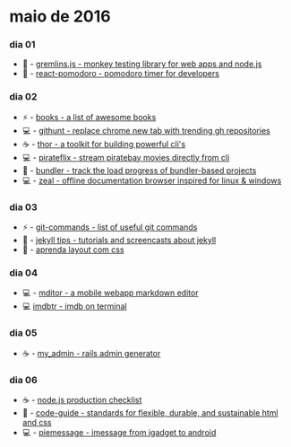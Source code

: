 # maio de 2016

### dia 01
- :beers: - [gremlins.js - monkey testing library for web apps and node.js](https://github.com/marmelab/gremlins.js)
- :beers: - [react-pomodoro - pomodoro timer for developers](https://github.com/afonsopacifer/react-pomodoro)

### dia 02
- :zap: - [books - a list of awesome books](https://github.com/marufsiddiqui/Books)
- :computer: - [githunt - replace chrome new tab with trending gh repositories](https://github.com/kamranahmedse/githunt)
- :coffee: - [thor - a toolkit for building powerful cli's](https://github.com/erikhuda/thor)
- :computer: - [pirateflix - stream piratebay movies directly from cli](https://github.com/orinocoz/pirateflix)
- :beers: - [bundler - track the load progress of bundler-based projects](https://github.com/nevir/Bumbler)
- :computer: - [zeal - offline documentation browser inspired for linux & windows](https://github.com/zealdocs/zeal/)

### dia 03
- :zap: - [git-commands - list of useful git commands](https://github.com/bpassos/git-commands)
- :beers: - [jekyll tips - tutorials and screencasts about jekyll](http://jekyll.tips)
- :beers: - [aprenda layout com css](http://pt-br.learnlayout.com)

### dia 04
- :computer: - [mditor - a mobile webapp markdown editor](https://github.com/danielfilho/mditor)
- :computer: [imdbtr - imdb on terminal](https://github.com/fernahh/imdbtr)

### dia 05
- :coffee: - [my_admin - rails admin generator](https://github.com/marcosvgs/my_admin)

### dia 06
- :coffee: - [node.js production checklist](https://blog.risingstack.com/node-js-production-checklist/)
- :beers: - [code-guide - standards for flexible, durable, and sustainable html and css](https://github.com/mdo/code-guide)
- :computer: - [piemessage - imessage from igadget to android](https://github.com/bboyairwreck/PieMessage)
